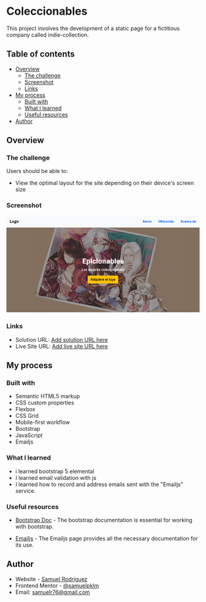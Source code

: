 # Coleccionables

This project involves the development of a static page for a fictitious company called indie-collection.

## Table of contents

- [Overview](#overview)
  - [The challenge](#the-challenge)
  - [Screenshot](#screenshot)
  - [Links](#links)
- [My process](#my-process)
  - [Built with](#built-with)
  - [What I learned](#what-i-learned)
  - [Useful resources](#useful-resources)
- [Author](#author)


## Overview

### The challenge

Users should be able to:

- View the optimal layout for the site depending on their device's screen size

### Screenshot

![indie colection](./screncho.png)


### Links

- Solution URL: [Add solution URL here](https://your-solution-url.com)
- Live Site URL: [Add live site URL here](https://your-live-site-url.com)

## My process

### Built with

- Semantic HTML5 markup
- CSS custom properties
- Flexbox
- CSS Grid
- Mobile-first workflow
- Bootstrap
- JavaScript
- Emailjs

### What I learned

- i learned bootstrap 5 elemental
- I learned email validation with js
- I learned how to record and address emails sent with the "Emailjs" service.


### Useful resources

- [Bootstrap Doc](https://getbootstrap.com/docs/5.1/getting-started/introduction/) - The bootstrap documentation is essential for working with bootstrap.

- [Emailjs](https://www.emailjs.com/) - The Emailjs page provides all the necessary documentation for its use.


## Author

- Website - [Samuel Rodriguez](https://github.com/samuelpklm)
- Frontend Mentor - [@samuelpklm](https://www.frontendmentor.io/profile/samuelpklm)
- Email: samuelr76@gmail.com

